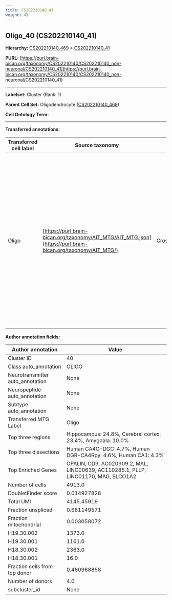```yaml
---
title: CS202210140_41
weight: 41
---
```

## Oligo_40 (CS202210140_41)
<b>Hierarchy: </b>
[CS202210140_469](../CS202210140_469) >
[CS202210140_41](../CS202210140_41)

**PURL:** [https://purl.brain-bican.org/taxonomy/CS202210140/CS202210140_non-neuronal/CS202210140_41](https://purl.brain-bican.org/taxonomy/CS202210140/CS202210140_non-neuronal/CS202210140_41)

---


**Labelset:** Cluster (Rank: 1)

**Parent Cell Set:** Oligodendrocyte ([CS202210140_469](../CS202210140_469))



**Cell Ontology Term:** 

[MARKER GENES.]: #


---

[TRANSFERRED ANNOTATIONS.]: #


**Transferred annotations:**

| Transferred cell label | Source taxonomy | Source node accession | Algorithm name | Comment |
|------------------------|-----------------|-----------------------|----------------|---------|
|Oligo|[https://purl.brain-bican.org/taxonomy/AIT_MTG/AIT_MTG.json](https://purl.brain-bican.org/taxonomy/AIT_MTG/)|[CrossArea_subclass:491edde6ce](https://purl.brain-bican.org/taxonomy/AIT_MTG/CrossArea_subclass_491edde6ce)||We performed PCA (50 components) on our full dataset, trained a random forest classifier (scikit-learn, class_ weight=‘balanced’, max_depth=50) on the MTG labels, and then predicted labels for all cells. We labeled each cluster with the mode of its constituent cells if two conditions were met: more than 0.8 of predicted labels matched the mode, and the mean probability of these pre- dictions was greater than 0.8.|

[AUTHOR ANNOTATION FIELDS.]: #


**Author annotation fields:**

| Author annotation | Value |
|-------------------|-------|
|Cluster ID|40|
|Class auto_annotation|OLIGO|
|Neurotransmitter auto_annotation|None|
|Neuropeptide auto_annotation|None|
|Subtype auto_annotation|None|
|Transferred MTG Label|Oligo|
|Top three regions|Hippocampus: 24.8%, Cerebral cortex: 23.4%, Amygdala: 10.0%|
|Top three dissections|Human CA4C-DGC: 4.7%, Human DGR-CA4Rpy: 4.6%, Human CA1: 4.3%|
|Top Enriched Genes|OPALIN, CD9, AC020909.2, MAL, LINC00639, AC110285.1, PLLP, LINC01170, MAG, SLCO1A2|
|Number of cells|4913.0|
|DoubletFinder score|0.014927828|
|Total UMI|4145.45919|
|Fraction unspliced|0.681149571|
|Fraction mitochondrial|0.003058072|
|H19.30.002|1373.0|
|H19.30.001|1161.0|
|H18.30.002|2363.0|
|H18.30.001|16.0|
|Fraction cells from top donor|0.480968858|
|Number of donors|4.0|
|subcluster_id|None|
